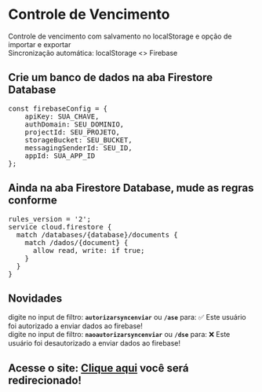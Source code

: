# Controle de Vencimento
Controle de vencimento com salvamento no localStorage e opção de importar e exportar
<br>
Sincronização automática: localStorage <> Firebase
## Crie um banco de dados na aba Firestore Database
<pre>
const firebaseConfig = {
	apiKey: SUA_CHAVE,
	authDomain: SEU_DOMINIO,
	projectId: SEU_PROJETO,
	storageBucket: SEU_BUCKET,
	messagingSenderId: SEU_ID,
	appId: SUA_APP_ID
};
</pre>
## Ainda na aba Firestore Database, mude as regras conforme
<pre>
rules_version = '2';
service cloud.firestore {
  match /databases/{database}/documents {
    match /dados/{document} {
      allow read, write: if true;
    }
  }
}
</pre>
## Novidades
digite no input de filtro: **`autorizarsyncenviar`** ou **`/ase`** para: ✅ Este usuário foi autorizado a enviar dados ao firebase!
<br>
digite no input de filtro: **`naoautorizarsyncenviar`** ou **`/dse`** para: ❌ Este usuário foi desautorizado a enviar dados ao firebase!
## Acesse o site: [Clique aqui](https://rudagabriel.github.io/) você será redirecionado!
